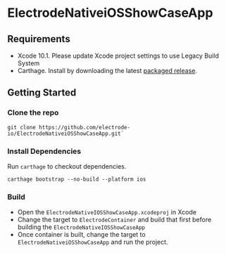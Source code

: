 # ElectrodeNativeiOSShowCaseApp
## Requirements

- Xcode 10.1. Please update Xcode project settings to use Legacy Build System  
- Carthage. Install by downloading the latest [packaged release](https://github.com/Carthage/Carthage/releases).

## Getting Started

### Clone the repo

```
git clone https://github.com/electrode-io/ElectrodeNativeiOSShowCaseApp.git`
```

### Install Dependencies

Run `carthage` to checkout dependencies.

```
carthage bootstrap --no-build --platform ios
```
 ### Build
 
- Open the `ElectrodeNativeIOSShowCaseApp.xcodeproj` in Xcode
- Change the target to `ElectrodeContainer` and build that first before building the `ElectrodeNativeIOSShowCaseApp`
- Once container is built, change the target to `ElectrodeNativeiOSShowCaseApp` and run the project.
 

